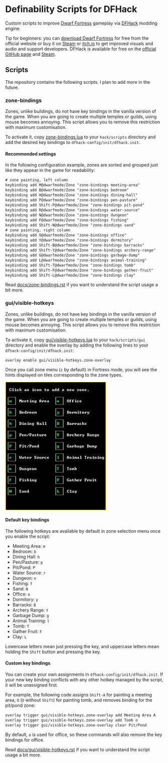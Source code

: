 # Definability Scripts for DFHack

Custom scripts to improve [Dwarf Fortress][df]
gameplay via [DFHack] modding engine.

Tip for beginners:
you can [download Dwarf Fortress][df] for free from the official website
or buy it on [Steam][df-steam] or [itch.io][df-itch] to get improved visuals and audio
and support developers.
DFHack is available for free on the [official GitHub page][DFHack]
and [Steam][dfhack-steam].

## Scripts

The repository contains the following scripts.
I plan to add more in the future.

### zone-bindings

Zones, unlike buildings, do not have key bindings in the vanilla version of the game.
When you are going to create multiple temples or guilds, using mouse becomes annoying.
This script allows you to remove this restriction with maximum customisation.

To activate it, copy [zone-bindings.lua] to your `hack/scripts` directory
and add the desired key bindings to `dfhack-config/init/dfhack.init`.

#### Recommended settings

In the following configuration example,
zones are sorted and grouped just like they appear in the game
for readability:
```
# zone painting, left column
keybinding add M@dwarfmode/Zone "zone-bindings meeting-area"
keybinding add B@dwarfmode/Zone "zone-bindings bedroom"
keybinding add H@dwarfmode/Zone "zone-bindings dining-hall"
keybinding add P@dwarfmode/Zone "zone-bindings pen-pasture"
keybinding add Shift-P@dwarfmode/Zone "zone-bindings pit-pond"
keybinding add R@dwarfmode/Zone "zone-bindings water-source"
keybinding add N@dwarfmode/Zone "zone-bindings dungeon"
keybinding add F@dwarfmode/Zone "zone-bindings fishing"
keybinding add Shift-N@dwarfmode/Zone "zone-bindings sand"
# zone painting, right column
keybinding add O@dwarfmode/Zone "zone-bindings office"
keybinding add Y@dwarfmode/Zone "zone-bindings dormitory"
keybinding add Shift-B@dwarfmode/Zone "zone-bindings barracks"
keybinding add Shift-Y@dwarfmode/Zone "zone-bindings archery-range"
keybinding add G@dwarfmode/Zone "zone-bindings garbage-dump"
keybinding add L@dwarfmode/Zone "zone-bindings animal-training"
keybinding add Shift-T@dwarfmode/Zone "zone-bindings tomb"
keybinding add Shift-F@dwarfmode/Zone "zone-bindings gather-fruit"
keybinding add Shift-L@dwarfmode/Zone "zone-bindings clay"
```

Read [docs/zone-bindings.rst]
if you want to understand the script usage a bit more.

### gui/visible-hotkeys

Zones, unlike buildings, do not have key bindings in the vanilla version of the game.
When you are going to create multiple temples or guilds, using mouse becomes annoying.
This script allows you to remove this restriction with maximum customisation.

To activate it, copy [gui/visible-hotkeys.lua] to your `hack/scripts/gui` directory
and enable the overlay by adding the following lines to your `dfhack-config/init/dfhack.init`:
```
overlay enable gui/visible-hotkeys.zone-overlay
```

Once you call zone menu (`z` by default) in Fortress mode,
you will see the hints displayed on tiles corresponding to the zone types.

![gui/visible-hotkeys](docs/images/visible-hotkeys-classic-ascii-glyphs.png)

#### Default key bindings

The following hotkeys are available by default in zone selection menu
once you enable the script:

- Meeting Area: `m`
- Bedroom: `b`
- Dining Hall: `h`
- Pen/Pasture: `p`
- Pit/Pond: `P`
- Water Source: `r`
- Dungeon: `n`
- Fishing: `f`
- Sand: `N`
- Office: `o`
- Dormitory: `y`
- Barracks: `B`
- Archery Range: `Y`
- Garbage Dump: `g`
- Animal Training: `l`
- Tomb: `T`
- Gather Fruit: `F`
- Clay: `L`

Lowercase letters mean just pressing the key,
and uppercase letters mean holding the `Shift` button and pressing the key.

#### Custom key bindings

You can create your own assignments in `dfhack-config/init/dfhack.init`.
If your new key binding conflicts with any other hotkey managed by the script,
it will be unassigned first.

For example, the following code assigns `Shift-A` for painting a meeting area,
`O` (`O` without `Shift`) for painting tomb,
and removes binding for the pit/pond zone:
```
overlay trigger gui/visible-hotkeys.zone-overlay add Meeting Area A
overlay trigger gui/visible-hotkeys.zone-overlay add Tomb o
overlay trigger gui/visible-hotkeys.zone-overlay clear Pit/Pond
```

By default, `o` is used for office,
so these commands will also remove the key bindings for office.

Read [docs/gui/visible-hotkeys.rst]
if you want to understand the script usage a bit more.

[DFHack]: https://github.com/DFHack/dfhack/
[dfhack-steam]: https://store.steampowered.com/app/2346660/DFHack__Dwarf_Fortress_Modding_Engine/
[df]: https://www.bay12games.com/dwarves/
[df-steam]: https://store.steampowered.com/app/975370
[df-itch]: https://kitfoxgames.itch.io/dwarf-fortress
[docs/gui/visible-hotkeys.rst]: docs/gui/visible-hotkeys.rst
[docs/zone-bindings.rst]: docs/zone-bindings.rst
[gui/visible-hotkeys.lua]: gui/visible-hotkeys.lua
[zone-bindings.lua]: zone-bindings.lua
